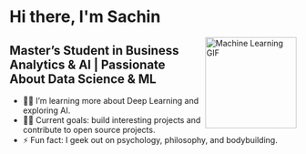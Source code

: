 # Hi there, I'm Sachin 

<img align="right" alt="Machine Learning GIF" height="160px" src="https://media.tenor.com/10403618698166797672.gif" />



## Master’s Student in Business Analytics & AI | Passionate About Data Science & ML

- 👨‍💻 I’m learning more about Deep Learning and exploring AI.
- 💪🏼 Current goals: build interesting projects and contribute to open source projects.
- ⚡ Fun fact: I geek out on psychology, philosophy, and bodybuilding.


